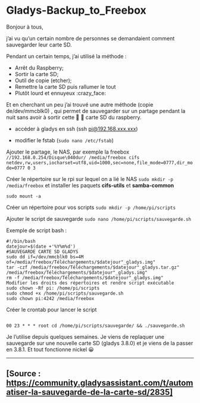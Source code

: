 # Gladys-Backup_to_Freebox

Bonjour à tous,

j’ai vu qu’un certain nombre de personnes se demandaient comment sauvegarder leur carte SD.

Pendant un certain temps, j’ai utilisé la méthode :

- Arrêt du Raspberry;
- Sortir la carte SD;
- Outil de copie (etcher);
- Remettre la carte SD puis rallumer le tout
- Plutôt lourd et ennuyeux :crazy_face:

Et en cherchant un peu j’ai trouvé une autre méthode (copie de/dev/mmcblk0) , qui permet de sauvegarder sur un partage pendant la nuit sans avoir à sortir cette :floppy_disk: :gun: carte SD du raspberry.

- accéder à gladys en ssh (ssh pi@192.168.xxx.xxx)

- modifier le fstab (```sudo nano /etc/fstab```)

Ajouter le partage, le NAS, par exemple la freebox
```//192.168.0.254/Disque\040dur/ /media/freebox cifs netdev,rw,users,iocharset=utf8,uid=1000,sec=none,file_mode=0777,dir_mode=0777 0 3```

Créer le répertoire sur le rpi sur lequel on a lié le NAS
```sudo mkdir -p /media/freebox```
et installer les paquets **cifs-utils** et **samba-common**

```sudo mount -a```

Créer un répertoire pour vos scripts
```sudo mkdir -p /home/pi/scripts```

Ajouter le script de sauvegarde
```sudo nano /home/pi/scripts/sauvegarde.sh```

Exemple de script bash :
```
#!/bin/bash
datejour=$(date +'%Y%m%d')
#SAUVEGARDE CARTE SD GLADYS
sudo dd if=/dev/mmcblk0 bs=4M of=/media/freebox/Téléchargements/$datejour"_gladys.img"
tar -czf /media/freebox/Téléchargements/$datejour"_gladys.tar.gz" /media/freebox/Téléchargements/$datejour"_gladys.img"
rm -f /media/freebox/Téléchargements/$datejour"_gladys.img"
Modifier les droits des répertoires et rendre script exécutable
sudo chown -Rf pi: /home/pi/scripts
sudo chmod +x /home/pi/scripts/sauvegarde.sh
sudo chown pi:4242 /media/freebox
```

Créer le crontab pour lancer le script 
```sudo nano /etc/crontab

00 23 * * * root cd /home/pi/scripts/sauvegarde/ && ./sauvegarde.sh
```

Je l’utilise depuis quelques semaines. Je viens de replaquer une sauvegarde sur une nouvelle carte SD (gladys 3.8.0) et je viens de la passer en 3.8.1.
Et tout fonctionne nickel :grinning:

-----
[Source : https://community.gladysassistant.com/t/automatiser-la-sauvegarde-de-la-carte-sd/2835]
-----

